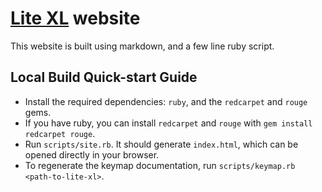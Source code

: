 # [Lite XL](https://github.com/lite-xl/lite-xl) website

This website is built using markdown, and a few line ruby script.

## Local Build Quick-start Guide
- Install the required dependencies: `ruby`, and the `redcarpet` and `rouge` gems. 
- If you have ruby, you can install `redcarpet` and `rouge` with `gem install redcarpet rouge`.
- Run `scripts/site.rb`. It should generate `index.html`, which can be opened directly in your browser. 
- To regenerate the keymap documentation, run `scripts/keymap.rb <path-to-lite-xl>`.
